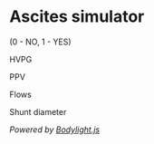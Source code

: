 # Ascites simulator


<bdl-fmi id="idfmi" mode="oneshot" src="Lymphatics_Hemodynamics_Experiments_HVPGShuntsForSimulator.js" fminame="Lymphatics_Hemodynamics_Experiments_HVPGShuntsForSimulator" tolerance="0.000001" starttime="4" fstepsize="0.5" stoptime="30" guid="{dc5bd2c5-c5a0-40f2-9619-19c8c00e7fc1}" valuereferences="905969714,905969732,905969816,905969713,905969762,905969846,100663313,905969764,905969848,905969765,905969773,905969791" valuelabels="ascites_NoShunts.HVPG,ascites_Shunts.HVPG,ascites_ShuntDefault.HVPG,ascites_NoShunts.PPV,ascites_ShuntDefault.PPV,ascites_Shunts.PPV,ascites_NoShunts.Q_liver,ascites_ShuntDefault.Q_liver,ascites_Shunts.Q_liver,ascites_Shunts.Q_shunt,ascites_Shunts.shunt.d,phase"
inputs="id1,16777243,7.5006e-09,1,t;id2,16777270,1.6666666666667e-05,1,t;id3,16777276,1,1,t"
inputlabels="ascites_Shunts.shunt.Comp,Inflow,TipsOn" eventlisten="change"></bdl-fmi>

<bdl-animate-control
id="ida"
fromid="idfmi"
speedfactor="1"
segments="1;2;3;4;5"
segmentlabels="initial;first;second;third;fourth"
segmentcond="11,gt,0;11,gt,1;11,gt,2;11,gt,3;11,gt,4" class="w3-hide" ></bdl-animate-control>

<bdl-range id="id1" title="Remodeling sensitivity" min="0.1" max="5" default="1" step="0.1"></bdl-range>

<bdl-range id="id2" title="Inflow" min="0.7" max="1.3" default="1" step="0.02"></bdl-range>

<bdl-range id="id3" title="TIPS enabled " min="0" max="1" default="0" step="1"></bdl-range> (0 - NO, 1 - YES)

<div class="w3-half">
HVPG

<bdl-chartjs-time width="400" height="400" fromid="idfmi" labels="No shunts,Adjusted shunt,Default shunt" refindex="0" refvalues="3" ylabel="HVPG (mmHg)" xlabel="Liver resistance (mmHg.min/L)" showLine="false" convertors="1,133.32;1,133.32;1,133.32" min="0" max="35" sectionid="ida"></bdl-chartjs-time>

</div>
<div class="w3-half">
PPV

<bdl-chartjs-time width="400" height="400" fromid="idfmi" labels="No shunts,Adjusted,Default" refindex="3" refvalues="3" ylabel="PPV (mmHg)" xlabel="Liver resistance (mmHg.min/L)" convertors="1,133.32;1,133.32;1,133.32" min=0 max=70 sectionid="ida"></bdl-chartjs-time>

</div>
</div>

<div class="w3-row">
<div class="w3-half">
Flows

<bdl-chartjs-time width="400" height="400" fromid="idfmi" labels="Inflow,Liver flow adjusted shunt,Liver flow default shunt, Adjusted shunt flow" refindex="6" refvalues="4" ylabel="Flow (L/min)" xlabel="Liver resistance (mmHg.min/L)" showLine="false" convertors="6e4,1;6e4,1;6e4,1;6e4,1" min="0" max="1.3"></bdl-chartjs-time>

</div>
<div class="w3-half">
Shunt diameter

<bdl-chartjs-time width="400" height="400" fromid="idfmi"  refindex="10" refvalues="2" ylabel="Diameter(mm)" xlabel="Liver resistance (mmHg.min/L)" convertors="1000,1" min="0" max="6"></bdl-chartjs-time>

</div>
</div>

*Powered by [Bodylight.js](https://bodylight.physiome.cz/)*
